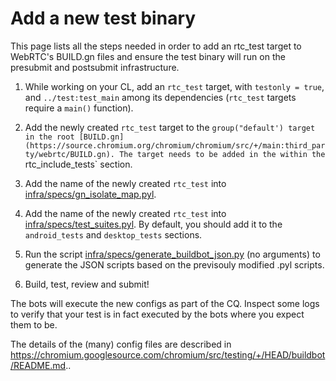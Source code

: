 # Add a new test binary

This page lists all the steps needed in order to add an rtc_test target to
WebRTC's BUILD.gn files and ensure the test binary will run on the presubmit and
postsubmit infrastructure.

1. While working on your CL, add an `rtc_test` target, with `testonly = true`, and `../test:test_main`
   among its dependencies (`rtc_test` targets require a `main()` function).

2. Add the newly created `rtc_test` target to the `group("default') target in
   the root [BUILD.gn](https://source.chromium.org/chromium/chromium/src/+/main:third_party/webrtc/BUILD.gn).
   The target needs to be added in the within the `rtc_include_tests` section.

3. Add the name of the newly created `rtc_test` into
   [infra/specs/gn_isolate_map.pyl](https://source.chromium.org/chromium/chromium/src/+/main:third_party/webrtc/infra/specs/gn_isolate_map.pyl).

4. Add the name of the newly created `rtc_test` into 
   [infra/specs/test_suites.pyl](https://source.chromium.org/chromium/chromium/src/+/main:third_party/webrtc/infra/specs/test_suites.pyl).
   By default, you should add it to the `android_tests` and `desktop_tests` sections.

5. Run the script 
   [infra/specs/generate_buildbot_json.py](https://source.chromium.org/chromium/chromium/src/+/main:third_party/webrtc/infra/specs/generate_buildbot_json.py)
   (no arguments) to generate the JSON scripts based on the previsouly modified .pyl scripts.

6. Build, test, review and submit!

The bots will execute the new configs as part of the CQ. Inspect some logs to verify that your test is in fact executed by the bots where you expect them to be.

The details of the (many) config files are described in https://chromium.googlesource.com/chromium/src/testing/+/HEAD/buildbot/README.md..

